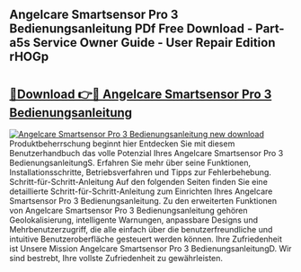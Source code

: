## Angelcare Smartsensor Pro 3 Bedienungsanleitung PDf Free Download - Part-a5s Service Owner Guide - User Repair Edition rHOGp

# <h2><a href="http://df10cip.blite.top/?on=Angelcare+Smartsensor+Pro+3+Bedienungsanleitung">🔗Download 👉🔴 Angelcare Smartsensor Pro 3 Bedienungsanleitung</a></h2>

[![Angelcare Smartsensor Pro 3 Bedienungsanleitung new download](https://i.imgur.com/lujVjoI.png)](http://df10cip.blite.top/?on=Angelcare+Smartsensor+Pro+3+Bedienungsanleitung)
Produktbeherrschung beginnt hier Entdecken Sie mit diesem Benutzerhandbuch das volle Potenzial Ihres Angelcare Smartsensor Pro 3 BedienungsanleitungS. Erfahren Sie mehr über seine Funktionen, Installationsschritte, Betriebsverfahren und Tipps zur Fehlerbehebung. Schritt-für-Schritt-Anleitung Auf den folgenden Seiten finden Sie eine detaillierte Schritt-für-Schritt-Anleitung zum Einrichten Ihres Angelcare Smartsensor Pro 3 Bedienungsanleitung. Zu den erweiterten Funktionen von Angelcare Smartsensor Pro 3 Bedienungsanleitung gehören Geolokalisierung, intelligente Warnungen, anpassbare Designs und Mehrbenutzerzugriff, die alle einfach über die benutzerfreundliche und intuitive Benutzeroberfläche gesteuert werden können. Ihre Zufriedenheit ist Unsere Mission Angelcare Smartsensor Pro 3 BedienungsanleitungD. Wir sind bestrebt, Ihre vollste Zufriedenheit zu gewährleisten.
